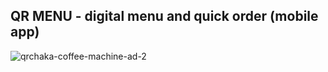 ## QR MENU - digital menu and quick order (mobile app)

![qrchaka-coffee-machine-ad-2](https://github.com/firmfoundation/qr-menu/assets/25494022/539d8ad1-da1e-4304-bfd3-318e503e5be2)



